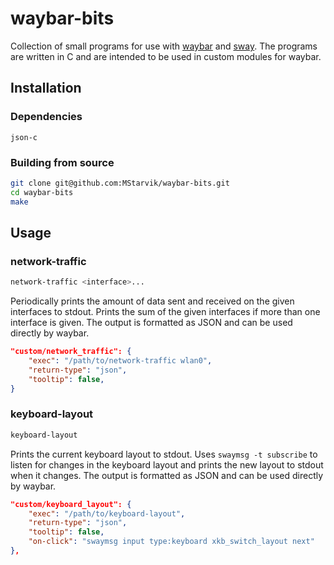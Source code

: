 # waybar-bits
Collection of small programs for use with [waybar](https://github.com/Alexays/Waybar) and [sway](https://github.com/swaywm/sway). The programs are written in C and are intended to be used in custom modules for waybar.

## Installation
### Dependencies
```
json-c
```

### Building from source
```bash
git clone git@github.com:MStarvik/waybar-bits.git
cd waybar-bits
make
```

## Usage
### network-traffic
```bash
network-traffic <interface>...
```
Periodically prints the amount of data sent and received on the given interfaces to stdout. Prints the sum of the given interfaces if more than one interface is given. The output is formatted as JSON and can be used directly by waybar.
```json
"custom/network_traffic": {
    "exec": "/path/to/network-traffic wlan0",
    "return-type": "json",
    "tooltip": false,
}
```

### keyboard-layout
```bash
keyboard-layout
```
Prints the current keyboard layout to stdout. Uses `swaymsg -t subscribe` to listen for changes in the keyboard layout and prints the new layout to stdout when it changes. The output is formatted as JSON and can be used directly by waybar.
```json
"custom/keyboard_layout": {
    "exec": "/path/to/keyboard-layout",
    "return-type": "json",
    "tooltip": false,
    "on-click": "swaymsg input type:keyboard xkb_switch_layout next"
},
```
